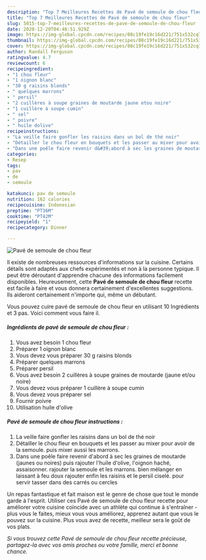 ```yaml
---
description: "Top 7 Meilleures Recettes de Pavé de semoule de chou fleur"
title: "Top 7 Meilleures Recettes de Pavé de semoule de chou fleur"
slug: 5015-top-7-meilleures-recettes-de-pave-de-semoule-de-chou-fleur
date: 2020-12-20T04:48:51.929Z
image: https://img-global.cpcdn.com/recipes/08c19fe19c16d221/751x532cq70/pave-de-semoule-de-chou-fleur-photo-principale-de-la-recette.jpg
thumbnail: https://img-global.cpcdn.com/recipes/08c19fe19c16d221/751x532cq70/pave-de-semoule-de-chou-fleur-photo-principale-de-la-recette.jpg
cover: https://img-global.cpcdn.com/recipes/08c19fe19c16d221/751x532cq70/pave-de-semoule-de-chou-fleur-photo-principale-de-la-recette.jpg
author: Randall Ferguson
ratingvalue: 4.7
reviewcount: 6
recipeingredient:
- "1 chou fleur"
- "1 oignon blanc"
- "30 g raisins blonds"
- " quelques marrons"
- " persil"
- "2 cuillères à soupe graines de moutarde jaune etou noire"
- "1 cuillère à soupe cumin"
- " sel"
- " poivre"
- " huile dolive"
recipeinstructions:
- "La veille faire gonfler les raisins dans un bol de thé noir"
- "Détailler le chou fleur en bouquets et les passer au mixer pour avoir de la semoule. puis mixer aussi les marrons."
- "Dans une poêle faire revenir d&#39;abord à sec les graines de moutarde (jaunes ou noires) puis rajouter l&#39;huile d&#39;olive, l&#39;oignon haché, assaisonner. rajouter la semoule et les marrons. bien mélanger en laissant à feu doux rajouter enfin les raisins et le persil ciselé. pour servir tasser dans des carrés ou cercles"
categories:
- Resep
tags:
- pav
- de
- semoule

katakunci: pav de semoule 
nutrition: 162 calories
recipecuisine: Indonesian
preptime: "PT36M"
cooktime: "PT42M"
recipeyield: "1"
recipecategory: Dinner

---
```



![Pavé de semoule de chou fleur](https://img-global.cpcdn.com/recipes/08c19fe19c16d221/751x532cq70/pave-de-semoule-de-chou-fleur-photo-principale-de-la-recette.jpg)

Il existe de nombreuses ressources d'informations sur la cuisine. Certains détails sont adaptés aux chefs expérimentés et non à la personne typique. Il peut être déroutant d'apprendre chacune des informations facilement disponibles. Heureusement, cette <strong> Pavé de semoule de chou fleur </strong> recette est facile à faire et vous donnera certainement d'excellentes suggestions. Ils aideront certainement n'importe qui, même un débutant.

<!--inarticleads1-->

Vous pouvez cuire pavé de semoule de chou fleur en utilisant 10 Ingrédients et 3 pas. Voici comment vous faire il.

##### Ingrédients de pavé de semoule de chou fleur :

1. Vous avez besoin 1 chou fleur
1. Préparer 1 oignon blanc
1. Vous devez vous préparer 30 g raisins blonds
1. Préparer  quelques marrons
1. Préparer  persil
1. Vous avez besoin 2 cuillères à soupe graines de moutarde (jaune et/ou noire)
1. Vous devez vous préparer 1 cuillère à soupe cumin
1. Vous devez vous préparer  sel
1. Fournir  poivre
1. Utilisation  huile d&#39;olive




<!--inarticleads2-->

##### Pavé de semoule de chou fleur instructions :

1. La veille faire gonfler les raisins dans un bol de thé noir
1. Détailler le chou fleur en bouquets et les passer au mixer pour avoir de la semoule. puis mixer aussi les marrons.
1. Dans une poêle faire revenir d&#39;abord à sec les graines de moutarde (jaunes ou noires) puis rajouter l&#39;huile d&#39;olive, l&#39;oignon haché, assaisonner. rajouter la semoule et les marrons. bien mélanger en laissant à feu doux rajouter enfin les raisins et le persil ciselé. pour servir tasser dans des carrés ou cercles




<!--inarticleads1-->

<p>
Un repas fantastique et fait maison est le genre de chose que tout le monde garde à l'esprit. Utiliser ces Pavé de semoule de chou fleur recette pour améliorer votre cuisine coïncide avec un athlète qui continue à s'entraîner - plus vous le faites, mieux vous vous améliorez, apprenez autant que vous le pouvez sur la cuisine. Plus vous avez de recette, meilleur sera le goût de vos plats.
</p>

<p>
<i>Si vous trouvez cette Pavé de semoule de chou fleur recette précieuse, partagez-la avec vos amis proches ou votre famille, merci et bonne chance.</i>
</p>

